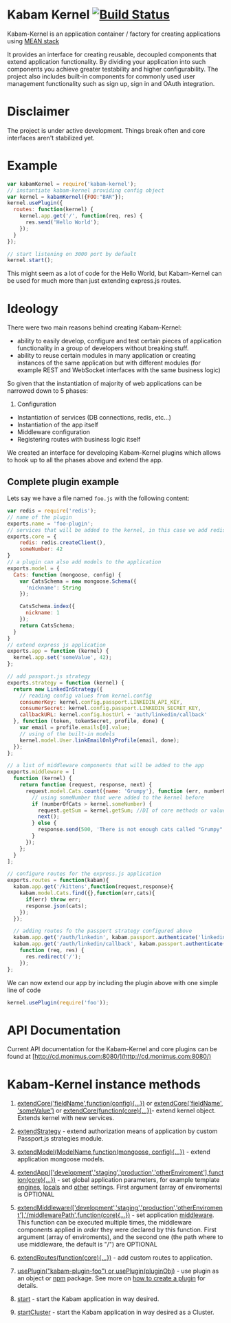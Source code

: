Kabam Kernel [![Build Status](https://travis-ci.org/mykabam/kabam-kernel.png?branch=master)](https://travis-ci.org/mykabam/kabam-kernel)
============

Kabam-Kernel is an application container / factory for creating applications using [MEAN stack](http://blog.mongodb.org/post/49262866911/the-mean-stack-mongodb-expressjs-angularjs-and)

It provides an interface for creating reusable, decoupled components that extend application functionality.
By dividing your application into such components you achieve greater testability and higher configurability.
The project also includes built-in components for commonly used user management functionality such as sign up,
sign in and OAuth integration.

Disclaimer
==========
The project is under active development. Things break often and core interfaces aren't stabilized yet.


Example
=======

```javascript
var kabamKernel = require('kabam-kernel');
// instantiate kabam-kernel providing config object
var kernel = kabamKernel({FOO:"BAR"});
kernel.usePlugin({
  routes: function(kernel) {
    kernel.app.get('/', function(req, res) {
      res.send('Hello World');
    });
  }
});

// start listening on 3000 port by default
kernel.start();
```

This might seem as a lot of code for the Hello World, but Kabam-Kernel can be used for much more than just extending
express.js routes.


Ideology
=====================
There were two main reasons behind creating Kabam-Kernel:

- ability to easily develop, configure and test certain pieces of application functionality in a group of developers without breaking stuff.
- ability to reuse certain modules in many application or creating instances of the same application but with different modules (for example REST and WebSocket interfaces with the same business logic)

So given that the instantiation of majority of web applications can be narrowed down to 5 phases:

1. Configuration
- Instantiation of services (DB connections, redis, etc...)
- Instantiation of the app itself
- Middleware configuration
- Registering routes with business logic itself

We created an interface for developing Kabam-Kernel plugins which allows to hook up to all the phases above and extend the app.

Complete plugin example
-----------------------

Lets say we have a file named `foo.js` with the following content:

``` javascript
var redis = require('redis');
// name of the plugin
exports.name = 'foo-plugin';
// services that will be added to the kernel, in this case we add redis client
exports.core = {
	redis: redis.createClient(),
	someNumber: 42
}
// a plugin can also add models to the application
exports.model = {
  Cats: function (mongoose, config) {
    var CatsSchema = new mongoose.Schema({
      'nickname': String
    });

    CatsSchema.index({
      nickname: 1
    });
    return CatsSchema;
  }
}
// extend express js application
exports.app = function (kernel) {
  kernel.app.set('someValue', 42);
};

// add passport.js strategy
exports.strategy = function (kernel) {
  return new LinkedInStrategy({
  	// reading config values from kernel.config 
    consumerKey: kernel.config.passport.LINKEDIN_API_KEY,
    consumerSecret: kernel.config.passport.LINKEDIN_SECRET_KEY,
    callbackURL: kernel.config.hostUrl + 'auth/linkedin/callback'
  }, function (token, tokenSecret, profile, done) {
    var email = profile.emails[0].value;
    // using of the built-in models
    kernel.model.User.linkEmailOnlyProfile(email, done);
  });
};

// a list of middleware components that will be added to the app
exports.middleware = [
  function (kernel) {
    return function (request, response, next) {
      request.model.Cats.count({name: 'Grumpy'}, function (err, numberOfCats) {
      	// using someNumber that were added to the kernel before
        if (numberOfCats > kernel.someNumber) {
          request.getSum = kernel.getSum; //DI of core methods or values
          next();
        } else {
          response.send(500, 'There is not enough cats called "Grumpy" to run this application!');
        }
      });
    };
  }
];

// configure routes for the express.js application
exports.routes = function(kabam){
  kabam.app.get('/kittens',function(request,response){
    kabam.model.Cats.find({},function(err,cats){
      if(err) throw err;
      response.json(cats);
    });
  });

  // adding routes fo the passport strategy configured above
  kabam.app.get('/auth/linkedin', kabam.passport.authenticate('linkedin'));
  kabam.app.get('/auth/linkedin/callback', kabam.passport.authenticate('linkedin', { failureRedirect: '/' }),
    function (req, res) {
      res.redirect('/');
    });
};
```

We can now extend our app by including the plugin above with one simple line of code

```javascript
kernel.usePlugin(require('foo'));
```

API Documentation
=================
Current API documentation for the Kabam-Kernel and core plugins can be found at [http://cd.monimus.com:8080/](http://cd.monimus.com:8080/)

Kabam-Kernel instance methods
=============================

1. [extendCore('fieldName',function(config){...})](http://cd.monimus.com:8080/#/api/kabamKernel.extendCore) or
[extendCore('fieldName', 'someValue')](http://cd.monimus.com:8080/#/api/kabamKernel.extendCore)  or 
[extendCore(function(core){...})](http://cd.monimus.com:8080/#/api/kabamKernel.extendCore)- extend kernel object.
Extends kernel with new services.

2. [extendStrategy](http://cd.monimus.com:8080/#/api/kabamKernel.extendStrategy) - extend authorization means of application by custom Passport.js strategies module.

3. [extendModel(ModelName,function(mongoose, config){...})](http://cd.monimus.com:8080/#/api/kabamKernel.extendModel) - extend application mongoose models.

4. [extendApp(['development','staging','production','otherEnviroment'],function(core){...})](http://cd.monimus.com:8080/#/api/kabamKernel.extendApp) - set global application parameters, for example
template [engines](http://expressjs.com/api.html#app.engine),
[locals](http://expressjs.com/api.html#app.locals)
and [other](http://expressjs.com/api.html#app-settings) settings.
First argument (array of enviroments) is OPTIONAL

5. [extendMiddleware(['development','staging','production','otherEnviroment'],'/middlewarePath',function(core){...})](http://cd.monimus.com:8080/#/api/kabamKernel.extendMiddleware) -
 set application [middleware](http://expressjs.com/api.html#middleware).
This function can be executed multiple times, the middleware components applied in *order* they were declared by this function.
First argument (array of enviroments), and the second one (the path where to use middleware, the default is "/") are OPTIONAL

6. [extendRoutes(function(core){...})](http://cd.monimus.com:8080/#/api/kabamKernel.extendRoutes) - add custom routes to application.

7. [usePlugin("kabam-plugin-foo") or usePlugin(pluginObj)](http://cd.monimus.com:8080/#/api/kabamKernel.usePlugin) -
use plugin as an object or [npm](https://npmjs.org/) package. See more on [how to create a plugin](https://github.com/mykabam/kabam-kernel#plugin-creating-manual) for details.

8. [start](http://cd.monimus.com:8080/#/api/kabam.start) - start the Kabam application in way desired.
9. [startCluster](http://cd.monimus.com:8080/#/api/kabam.startCluster) - start the Kabam application in way desired as a Cluster.

